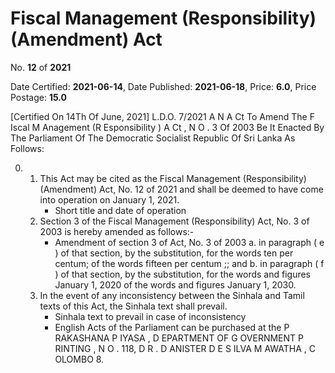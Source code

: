 # Fiscal Management (Responsibility) (Amendment)  Act

No. **12** of **2021**

Date Certified: **2021-06-14**, Date Published: **2021-06-18**, Price: **6.0**, Price Postage: **15.0**

[Certified On 14Th Of June, 2021]
L.D.O. 7/2021
A N  A Ct   To   Amend   The  F Iscal  M Anagement  (R Esponsibility ) A Ct , N O . 3  Of  2003
Be It  Enacted By The Parliament Of The Democratic Socialist Republic Of Sri Lanka As Follows:

0. 
    1. This Act may be cited as the Fiscal Management (Responsibility) (Amendment) Act, No. 12 of 2021 and shall be deemed to have come into operation on January 1, 2021.
        - Short title and date of operation
    2. Section 3 of the Fiscal Management (Responsibility) Act, No. 3 of 2003 is hereby amended as follows:-
        - Amendment of section 3 of Act, No. 3 of 2003
            a. in paragraph ( e ) of that section, by the substitution, for the words ten  per centum;  of the words fifteen per centum ;; and
            b. in paragraph ( f ) of that section, by the substitution, for the words and figures January 1, 2020 of the words and figures  January 1, 2030.
    3. In the event of any inconsistency between the Sinhala and Tamil texts of this Act, the Sinhala text shall prevail.
        - Sinhala text to prevail in case of inconsistency
        - English Acts of the Parliament can be purchased at the P RAKASHANA  P IYASA , D EPARTMENT   OF G OVERNMENT  P RINTING , N O . 118, D R . D ANISTER  D E  S ILVA  M AWATHA , C OLOMBO  8.